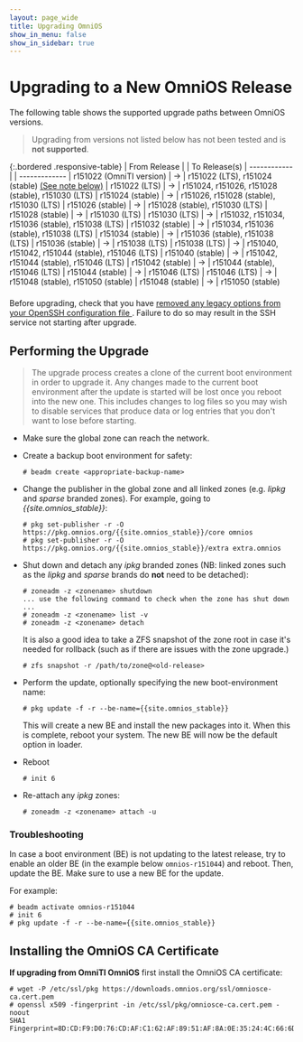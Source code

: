 ```yaml
---
layout: page_wide
title: Upgrading OmniOS
show_in_menu: false
show_in_sidebar: true
---
```


# Upgrading to a New OmniOS Release

The following table shows the supported upgrade paths between OmniOS versions.
> Upgrading from versions not listed below has not been tested and is
**not supported**.

{:.bordered .responsive-table}
| From Release			| 	 	| To Release(s)
| ------------			|		| -------------
| r151022 (OmniTI version)	| &#8594;	| r151022 (LTS), r151024 (stable) [(See note below)](#installing-the-omnios-ca-certificate)
| r151022 (LTS)			| &#8594;	| r151024, r151026, r151028 (stable), r151030 (LTS)
| r151024 (stable)		| &#8594;	| r151026, r151028 (stable), r151030 (LTS)
| r151026 (stable)		| &#8594;	| r151028 (stable), r151030 (LTS)
| r151028 (stable)		| &#8594;	| r151030 (LTS)
| r151030 (LTS)			| &#8594;	| r151032, r151034, r151036 (stable), r151038 (LTS)
| r151032 (stable)		| &#8594;	| r151034, r151036 (stable), r151038 (LTS)
| r151034 (stable)		| &#8594;	| r151036 (stable), r151038 (LTS)
| r151036 (stable)		| &#8594;	| r151038 (LTS)
| r151038 (LTS)			| &#8594;	| r151040, r151042, r151044 (stable), r151046 (LTS)
| r151040 (stable)		| &#8594;	| r151042, r151044 (stable), r151046 (LTS)
| r151042 (stable)		| &#8594;	| r151044 (stable), r151046 (LTS)
| r151044 (stable)		| &#8594;	| r151046 (LTS)
| r151046 (LTS)			| &#8594;	| r151048 (stable), r151050 (stable)
| r151048 (stable)		| &#8594;	| r151050 (stable)

<div class="fa-orange" style="padding-top: 0.5em">
<i class="far fa-3x fa-pull-left fa-exclamation-triangle"></i>
Before upgrading, check that you have <a href="/info/sunssh.html">
removed any legacy options from your OpenSSH configuration file
</a>.
Failure to do so may result in the SSH service not starting after upgrade.
</div>

## Performing the Upgrade

> The upgrade process creates a clone of the current boot environment in order
  to upgrade it. Any changes made to the current boot environment after the
  update is started will be lost once you reboot into the new one. This
  includes changes to log files so you may wish to disable services that
  produce data or log entries that you don't want to lose before starting.

* Make sure the global zone can reach the network.

* Create a backup boot environment for safety:
  ```terminal
  # beadm create <appropriate-backup-name>
  ```

* Change the publisher in the global zone and all linked zones
  (e.g. _lipkg_ and _sparse_ branded zones).
  For example, going to _{{site.omnios_stable}}_:
  ```terminal
  # pkg set-publisher -r -O https://pkg.omnios.org/{{site.omnios_stable}}/core omnios
  # pkg set-publisher -r -O https://pkg.omnios.org/{{site.omnios_stable}}/extra extra.omnios
  ```

* Shut down and detach any _ipkg_ branded zones (NB: linked zones such as
the _lipkg_ and _sparse_ brands do **not** need to be detached):
  ```terminal
  # zoneadm -z <zonename> shutdown
  ... use the following command to check when the zone has shut down ...
  # zoneadm -z <zonename> list -v
  # zoneadm -z <zonename> detach
  ```
  It is also a good idea to take a ZFS snapshot of the zone root in
  case it's needed for rollback (such as if there are issues with the zone
  upgrade.)
  ```terminal
  # zfs snapshot -r /path/to/zone@<old-release>
  ```

* Perform the update, optionally specifying the new boot-environment name:
  ```terminal
  # pkg update -f -r --be-name={{site.omnios_stable}}
  ```
  This will create a new BE and install the new packages into it. When this
  is complete, reboot your system. The new BE will now be the default
  option in loader.

* Reboot
  ```terminal
  # init 6
  ```

* Re-attach any _ipkg_ zones:
  ```terminal
  # zoneadm -z <zonename> attach -u
  ```

### Troubleshooting

In case a boot environment (BE) is not updating to the latest release, try to enable an older BE (in the example below `omnios-r151044`) and reboot. Then, update the BE. 
Make sure to use a new BE for the update. 

For example:

```terminal
# beadm activate omnios-r151044
# init 6
# pkg update -f -r --be-name={{site.omnios_stable}} 
```

## Installing the OmniOS CA Certificate

**If upgrading from OmniTI OmniOS** first install the OmniOS CA certificate:

```
# wget -P /etc/ssl/pkg https://downloads.omnios.org/ssl/omniosce-ca.cert.pem
# openssl x509 -fingerprint -in /etc/ssl/pkg/omniosce-ca.cert.pem -noout
SHA1 Fingerprint=8D:CD:F9:D0:76:CD:AF:C1:62:AF:89:51:AF:8A:0E:35:24:4C:66:6D
```


